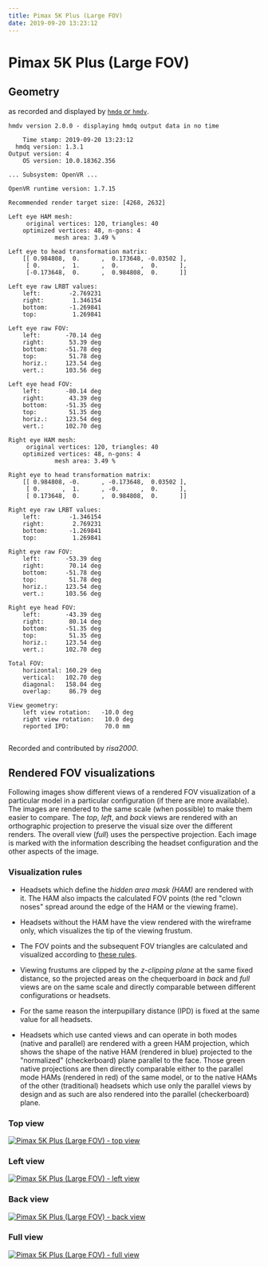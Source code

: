 ```yaml
---
title: Pimax 5K Plus (Large FOV)
date: 2019-09-20 13:23:12
---
```

# Pimax 5K Plus (Large FOV)

## Geometry

as recorded and displayed by [`hmdq` or `hmdv`](https://github.com/risa2000/hmdq).
```
hmdv version 2.0.0 - displaying hmdq output data in no time

    Time stamp: 2019-09-20 13:23:12
  hmdq version: 1.3.1
Output version: 4
    OS version: 10.0.18362.356

... Subsystem: OpenVR ...

OpenVR runtime version: 1.7.15

Recommended render target size: [4268, 2632]

Left eye HAM mesh:
     original vertices: 120, triangles: 40
    optimized vertices: 48, n-gons: 4
             mesh area: 3.49 %

Left eye to head transformation matrix:
    [[ 0.984808,  0.      ,  0.173648, -0.03502 ],
     [ 0.      ,  1.      ,  0.      ,  0.      ],
     [-0.173648,  0.      ,  0.984808,  0.      ]]

Left eye raw LRBT values:
    left:        -2.769231
    right:        1.346154
    bottom:      -1.269841
    top:          1.269841

Left eye raw FOV:
    left:       -70.14 deg
    right:       53.39 deg
    bottom:     -51.78 deg
    top:         51.78 deg
    horiz.:     123.54 deg
    vert.:      103.56 deg

Left eye head FOV:
    left:       -80.14 deg
    right:       43.39 deg
    bottom:     -51.35 deg
    top:         51.35 deg
    horiz.:     123.54 deg
    vert.:      102.70 deg

Right eye HAM mesh:
     original vertices: 120, triangles: 40
    optimized vertices: 48, n-gons: 4
             mesh area: 3.49 %

Right eye to head transformation matrix:
    [[ 0.984808, -0.      , -0.173648,  0.03502 ],
     [ 0.      ,  1.      , -0.      ,  0.      ],
     [ 0.173648,  0.      ,  0.984808,  0.      ]]

Right eye raw LRBT values:
    left:        -1.346154
    right:        2.769231
    bottom:      -1.269841
    top:          1.269841

Right eye raw FOV:
    left:       -53.39 deg
    right:       70.14 deg
    bottom:     -51.78 deg
    top:         51.78 deg
    horiz.:     123.54 deg
    vert.:      103.56 deg

Right eye head FOV:
    left:       -43.39 deg
    right:       80.14 deg
    bottom:     -51.35 deg
    top:         51.35 deg
    horiz.:     123.54 deg
    vert.:      102.70 deg

Total FOV:
    horizontal: 160.29 deg
    vertical:   102.70 deg
    diagonal:   158.04 deg
    overlap:     86.79 deg

View geometry:
    left view rotation:   -10.0 deg
    right view rotation:   10.0 deg
    reported IPD:          70.0 mm


```
Recorded and contributed by _risa2000_.

## Rendered FOV visualizations

Following images show different views of a rendered FOV visualization of a
particular model in a particular configuration (if there are more available).
The images are rendered to the same scale (when possible) to make them easier
to compare. The _top_, _left_, and _back_ views are rendered with an
orthographic projection to preserve the visual size over the different renders.
The overall view (_full_) uses the perspective projection. Each image is marked
with the information describing the headset configuration and the other aspects
of the image.

### Visualization rules

* Headsets which define the _hidden area mask (HAM)_ are rendered with it. The
  HAM also impacts the calculated FOV points (the red "clown noses" spread
  around the edge of the HAM or the viewing frame).

* Headsets without the HAM have the view rendered with the wireframe only, which
  visualizes the tip of the viewing frustum.

* The FOV points and the subsequent FOV triangles are calculated and visualized
  according to [these
  rules](https://risa2000.github.io/vrdocs/docs/hmd_fov_calculation).

* Viewing frustums are clipped by the _z-clipping plane_ at the same fixed
  distance, so the projected areas on the chequerboard in _back_ and _full_
  views are on the same scale and directly comparable between different
  configurations or headsets.

* For the same reason the interpupillary distance (IPD) is fixed at the same
  value for all headsets.

* Headsets which use canted views and can operate in both modes (native and
  parallel) are rendered with a green HAM projection, which shows the shape of
  the native HAM (rendered in blue) projected to the "normalized"
  (checkerboard) plane parallel to the face. Those green native projections are
  then directly comparable either to the parallel mode HAMs (rendered in red)
  of the same model, or to the native HAMs of the other (traditional) headsets
  which use only the parallel views by design and as such are also rendered
  into the parallel (checkerboard) plane.

### Top view
[![Pimax 5K Plus (Large FOV) - top view](../images/Pimax5KPlus_Large_Native_top.dmx.png)](../images/Pimax5KPlus_Large_Native_top.dmx.png)

### Left view
[![Pimax 5K Plus (Large FOV) - left view](../images/Pimax5KPlus_Large_Native_left.dmx.png)](../images/Pimax5KPlus_Large_Native_left.dmx.png)

### Back view
[![Pimax 5K Plus (Large FOV) - back view](../images/Pimax5KPlus_Large_Native_back.dmx.png)](../images/Pimax5KPlus_Large_Native_back.dmx.png)

### Full view
[![Pimax 5K Plus (Large FOV) - full view](../images/Pimax5KPlus_Large_Native_over.dmx.png)](../images/Pimax5KPlus_Large_Native_over.dmx.png)


